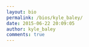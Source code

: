 ```yaml
---
layout: bio
permalink: /bios/kyle_baley/
date: 2015-06-22 20:09:05
author: kyle_baley
comments: true
---
```

